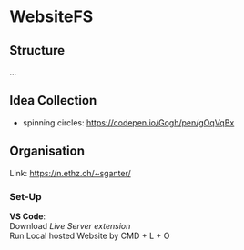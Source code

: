 # WebsiteFS
## Structure
...
## Idea Collection
 - spinning circles: https://codepen.io/Gogh/pen/gOqVqBx

## Organisation
Link: https://n.ethz.ch/~sganter/

### Set-Up
**VS Code**:  
Download *Live Server extension*  
Run Local hosted Website by CMD + L + O
